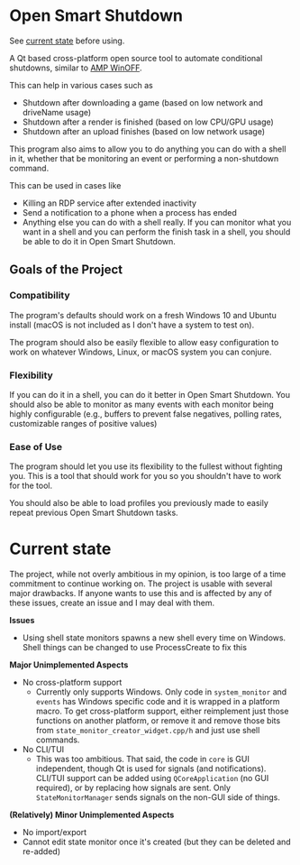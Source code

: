 # Open Smart Shutdown
See [current state](#current-state) before using.

A Qt based cross-platform open source tool to automate conditional shutdowns, similar to [AMP WinOFF](http://www.ampsoft.net/utilities/WinOFF.php).

This can help in various cases such as 
* Shutdown after downloading a game (based on low network and driveName usage)
* Shutdown after a render is finished (based on low CPU/GPU usage)
* Shutdown after an upload finishes (based on low network usage)

This program also aims to allow you to do anything you can do with a shell in it,
whether that be monitoring an event or performing a non-shutdown command.

This can be used in cases like
* Killing an RDP service after extended inactivity
* Send a notification to a phone when a process has ended
* Anything else you can do with a shell really. If you can monitor what you want in a shell 
and you can perform the finish task in a shell, you should be able to do it in Open Smart Shutdown.

## Goals of the Project
### Compatibility
The program's defaults should work on a fresh Windows 10 and Ubuntu install (macOS is not included as I don't have a system to test on).

The program should also be easily flexible to allow easy configuration to work on whatever Windows, Linux, or macOS system you can conjure.

### Flexibility
If you can do it in a shell, you can do it better in Open Smart Shutdown.
You should also be able to monitor as many events with each monitor being
highly configurable (e.g., buffers to prevent false negatives, polling rates, customizable ranges of positive values)

### Ease of Use
The program should let you use its flexibility to the fullest without fighting you.
This is a tool that should work for you so you shouldn't have to work for the tool.

You should also be able to load profiles you previously made to easily repeat previous Open Smart Shutdown tasks.

# Current state
The project, while not overly ambitious in my opinion, is too large of a time commitment to continue working on.
The project is usable with several major drawbacks. If anyone wants to use this and is affected by any of these
issues, create an issue and I may deal with them.

**Issues**
- Using shell state monitors spawns a new shell every time on Windows. Shell things can be changed to use ProcessCreate to fix this

**Major Unimplemented Aspects**
- No cross-platform support
  - Currently only supports Windows. Only code in `system_monitor` and `events` has Windows specific code
  and it is wrapped in a platform macro. To get cross-platform support, either reimplement just those functions on another platform,
  or remove it and remove those bits from `state_monitor_creator_widget.cpp/h` and just use shell commands.
- No CLI/TUI
  - This was too ambitious. That said, the code in `core` is GUI independent, though Qt is used for signals (and notifications).
  CLI/TUI support can be added using `QCoreApplication` (no GUI required), or by replacing how signals are sent.
  Only `StateMonitorManager` sends signals on the non-GUI side of things.

**(Relatively) Minor Unimplemented Aspects**
- No import/export
- Cannot edit state monitor once it's created (but they can be deleted and re-added)